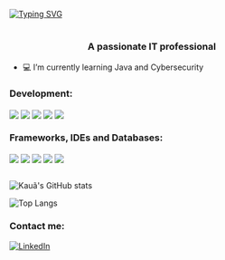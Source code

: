 [![Typing SVG](https://readme-typing-svg.demolab.com?font=Fira+Code&size=28&pause=1000&center=true&vCenter=true&random=false&width=435&lines=Hi!+I'm+Kau%C3%A3+Haymon)](https://www.linkedin.com/in/kauahaymon/)
<h1 align="center"></h1>
<h3 align="center">A passionate IT professional</h3>

- 💻 I’m currently learning Java and Cybersecurity

<h3 align="left">Development:</h3>
<div style="display: inline_block">
    <img align="center" src="https://img.shields.io/badge/Java-ED8B00?style=for-the-badge&logo=openjdk&logoColor=white"/>
    <img align="center" src="https://img.shields.io/badge/Python-3776AB?style=for-the-badge&logo=python&logoColor=white"/>
    <img align="center" src="https://img.shields.io/badge/HTML5-E34F26?style=for-the-badge&logo=html5&logoColor=white"/>
    <img align="center" src="https://img.shields.io/badge/CSS-239120?&style=for-the-badge&logo=css3&logoColor=white"/>
    <img align="center" src="https://img.shields.io/badge/JavaScript-F7DF1E?style=for-the-badge&logo=javascript&logoColor=black"/>
</div>
<h3 align="left">Frameworks, IDEs and Databases:</h3>
<div style="display: inline_block">
    <img align="center" src="https://img.shields.io/badge/Spring-6DB33F?style=for-the-badge&logo=spring&logoColor=white"/>
    <img align="center" src="https://img.shields.io/badge/Eclipse-2C2255?style=for-the-badge&logo=eclipse&logoColor=white"/>
    <img align="center" src="https://img.shields.io/badge/IntelliJ-000000.svg?style=for-the-badge&logo=intellij-idea&logoColor=white"/>
    <img align="center" src="https://img.shields.io/badge/Visual_Studio-5C2D91?style=for-the-badge&logo=visual%20studio&logoColor=white">
    <img align="center" src="https://img.shields.io/badge/MongoDB-4EA94B?style=for-the-badge&logo=mongodb&logoColor=white">

</div><br/>

![Kauã's GitHub stats](https://github-readme-stats.vercel.app/api?username=kauahaymon&show_icons=true&theme=tokyonight)

![Top Langs](https://github-readme-stats.vercel.app/api/top-langs/?username=kauahaymon&layout=compact&theme=tokyonight)


<h3 align="left">Contact me:</h3>

[![LinkedIn](https://img.shields.io/badge/LinkedIn-0077B5?style=for-the-badge&logo=linkedin&logoColor=white)](https://www.linkedin.com/in/kauahaymon/)